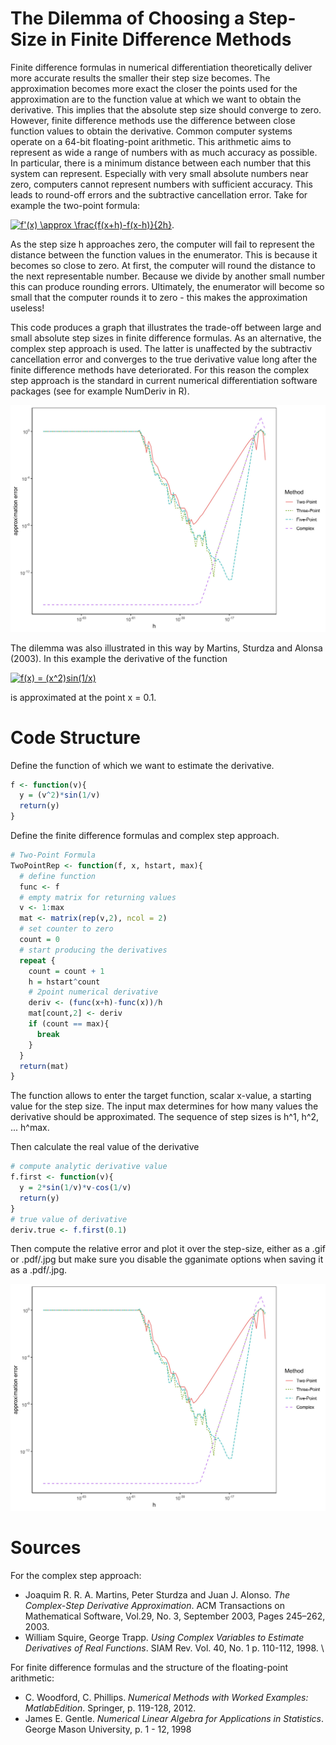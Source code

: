 # The Dilemma of Choosing a Step-Size in Finite Difference Methods

Finite difference formulas in numerical differentiation theoretically deliver more accurate results the smaller their step size becomes. The approximation becomes more exact the closer the points used for the approximation are to the function value at which we want to obtain the derivative. This implies that the absolute step size should converge to zero.
However, finite difference methods use the difference between close function values to obtain the derivative. Common computer systems operate on a 64-bit floating-point arithmetic. This arithmetic aims to represent as wide a range of numbers with as much accuracy as possible. In particular, there is a minimum distance between each number that this system can represent.
Especially with very small absolute numbers near zero, computers cannot represent numbers with sufficient accuracy.
This leads to round-off errors and the subtractive cancellation error.
Take for example the two-point formula:

<a href="https://www.codecogs.com/eqnedit.php?latex=f'(x)&space;\approx&space;\frac{f(x&plus;h)-f(x-h)}{2h}" target="_blank"><img src="https://latex.codecogs.com/gif.latex?f'(x)&space;\approx&space;\frac{f(x&plus;h)-f(x-h)}{2h}" title="f'(x) \approx \frac{f(x+h)-f(x-h)}{2h}" /></a>.

As the step size h approaches zero, the computer will fail to represent the distance between the function values in the enumerator. This is because it becomes so close to zero. At first, the computer will round the distance to the next representable number. Because we divide by another small number this can produce rounding errors. Ultimately, the enumerator will become so small that the computer rounds it to zero - this makes the approximation useless!

This code produces a graph that illustrates the trade-off between large and small absolute step sizes in finite difference formulas. As an alternative, the complex step approach is used. The latter is unaffected by the subtractiv cancellation error and converges to the true derivative value long after the finite difference methods have deteriorated. For this reason the complex step approach is the standard in current numerical differentiation software packages (see for example NumDeriv in R).

<img src="ErrorTradeOff.jpg" width="600">

The dilemma was also illustrated in this way by Martins, Sturdza and Alonsa (2003). 
In this example the derivative of the function

<a href="https://www.codecogs.com/eqnedit.php?latex=f(x)&space;=&space;(x^2)sin(1/x)" target="_blank"><img src="https://latex.codecogs.com/gif.latex?f(x)&space;=&space;(x^2)sin(1/x)" title="f(x) = (x^2)sin(1/x)" /></a>

is approximated at the point x = 0.1.

# Code Structure
Define the function of which we want to estimate the derivative.

```r
f <- function(v){
  y = (v^2)*sin(1/v)
  return(y)
}
```
Define the finite difference formulas and complex step approach. 

```r
# Two-Point Formula
TwoPointRep <- function(f, x, hstart, max){
  # define function
  func <- f
  # empty matrix for returning values
  v <- 1:max
  mat <- matrix(rep(v,2), ncol = 2)
  # set counter to zero
  count = 0
  # start producing the derivatives
  repeat {
    count = count + 1
    h = hstart^count
    # 2point numerical derivative
    deriv <- (func(x+h)-func(x))/h
    mat[count,2] <- deriv
    if (count == max){
      break
    }
  }
  return(mat)
}
```
The function allows to enter the target function, scalar x-value, a starting value for the step size. The input max determines for how many values the derivative should be approximated. The sequence of step sizes is h^1, h^2, ... h^max.

Then calculate the real value of the derivative

```r
# compute analytic derivative value
f.first <- function(v){
  y = 2*sin(1/v)*v-cos(1/v)
  return(y)
}
# true value of derivative
deriv.true <- f.first(0.1)
```

Then compute the relative error and plot it over the step-size, either as a .gif or .pdf/.jpg but make sure you disable the gganimate options when saving it as a .pdf/.jpg.

<p align="center">
<img src="ErrorTradeOff.jpg" width="600">
</p>

# Sources
For the complex step approach:
 * Joaquim R. R. A. Martins, Peter Sturdza and Juan J. Alonso. *The Complex-Step Derivative Approximation*. ACM Transactions on Mathematical Software, Vol.29, No. 3, September 2003, Pages 245–262, 2003.
 * William Squire, George Trapp. *Using Complex Variables to Estimate Derivatives of Real Functions*. SIAM Rev. Vol. 40, No. 1 p. 110-112, 1998. \\

For finite difference formulas and the structure of the floating-point arithmetic:
* C. Woodford, C. Phillips. *Numerical Methods with Worked Examples: MatlabEdition*. Springer, p. 119-128, 2012.
* James E. Gentle. *Numerical Linear Algebra for Applications in Statistics*. George Mason University, p. 1 - 12, 1998
